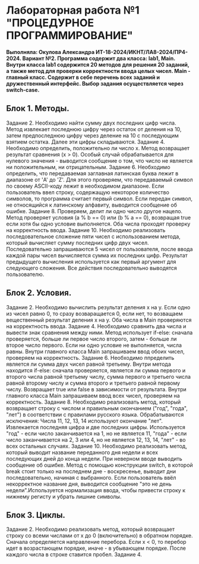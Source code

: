 # Лабораторная работа №1 "ПРОЦЕДУРНОЕ ПРОГРАММИРОВАНИЕ"
**Выполняла: Окулова Александра ИТ-18-2024/ИКНТ/ЛА8-2024/ПР4-2024. Вариант №2. Программа содержит два класса: lab1, Main. Внутри класса lab1 содержится 20 методов для решения 20 заданий, а также метод для проверки корректности ввода целых чисел. Main - главный класс. Содержит в себе перечень всех заданий и дружественный интерфейс. Выбор задания осуществляется через switch-case.**

## Блок 1. Методы.
Задание 2. Необходимо найти сумму двух последних цифр числа. Метод извлекает последнюю цифру через остаток от деления на 10, затем предпоследнюю цифру через деление на 10 с последующим взятием остатка. Далее эти цифры складываются. 
Задание 4. Необходимо определить, положительно ли число x. Метод возвращает результат сравнения (x > 0). Особый случай обрабатывается для нулевого значения - выводится сообщение о том, что число не является ни положительным, ни отрицательным. 
Задание 6. Необходимо определить, что передаваемая заглавная латинская буква лежит в диапазоне от 'A' до 'Z'. Для этого проверяем, что передаваемый символ по своему ASCII-коду лежит в необходимом диапазоне. Если пользователь ввел строку, содержащую некоторое количество символов, то программа считает первый символ. Если передан символ, не относящийся к латинскому алфавиту, выводится сообщение об ошибке.
Задание 8. Проверяем, делит ли одно число другое нацело. Метод проверяет условия (a % b == 0) или (b % a == 0), возвращая true если хотя бы одно условие выполняется. Оба числа проходят проверку на корректность ввода.
Задание 10. Необходимо реализовать последовательное сложение пяти чисел с использованием метода, который вычисляет сумму последних цифр двух чисел. Последовательно запрашиваются 5 чисел от пользователя, после ввода каждой пары чисел вычисляется сумма их последних цифр. Результат предыдущего вычисления используется как первый аргумент для следующего сложения. Все действия последовательно выводятся пользователю. 

## Блок 2. Условия.
Задание 2. Необходимо вычислить результат деления х на у. Если одно из чисел равно 0, то сразу возваращается 0, если нет, то возващаем вещественный результат деления х на у. Оба числа в Main проверяются на корректность ввода.
Задание 4. Необходимо сравнить два числа и вывести знак сравнения между ними. Метод использует if-else: сначала проверяется, больше ли первое число второго, затем - больше ли второе число первого. Если ни одно условие не выполняется, числа равны. Внутри главного класса Main запрашиваем ввод обоих чисел, проверяем на корректность. 
Задание 6. Необходимо ппределить является ли сумма двух чисел равной третьему. Внутри метода находится if-else: сначала проверяется, является ли сумма первого и второго числа равной третьему числу, сумма первого и третьего числа равной второму числу и сумма второго и третьего равной первому числу. Возвращает true или false в зависимости от результата. Внутри главного класса Main запрашиваем ввод всех чисел, проверяем на корректность. 
Задание 8. Необходимо реализовать метод, который возвращает строку с числом и правильным окончанием ("год", "года", "лет") в соответствии с правилами русского языка. Обрабатываются исключения: Числа 11, 12, 13, 14 используют окончание "лет". Извлекается последняя цифра и две последних цифры. Используется "год" - если число заканчивается на 1, но не является 11, "года" - если число заканчивается на 2, 3 или 4, но не является 12, 13, 14, "лет" - во всех остальных случаях. 
Задание 10. Необходимо реализовать метод, который выводит название переданного дня недели и всех последующих дней до конца недели. При неверном вводе выводить сообщение об ошибке. Метод с помощью конструкции switch, в которой break стоит только на последнем дне - воскресенье, выводит дни последовательно, начиная с выбранного. Если пользователь ввёл некорректное название дня, выводится сообщение "это не день недели".Используется нормализация ввода, чтобы привести строку к нижнему регисту и убрать лишние символы.

## Блок 3. Циклы.
Задание 2. Необходимо реализовать метод, который возвращает строку со всеми числами от x до 0 (включительно) в обратном порядке. Сначала определяется направление перебора. Если x < 0, то перебор идет в возрастающем порядке, иначе - в убывающем порядке. После каждого числа в строке ставится пробел. 
Задание 4. 
